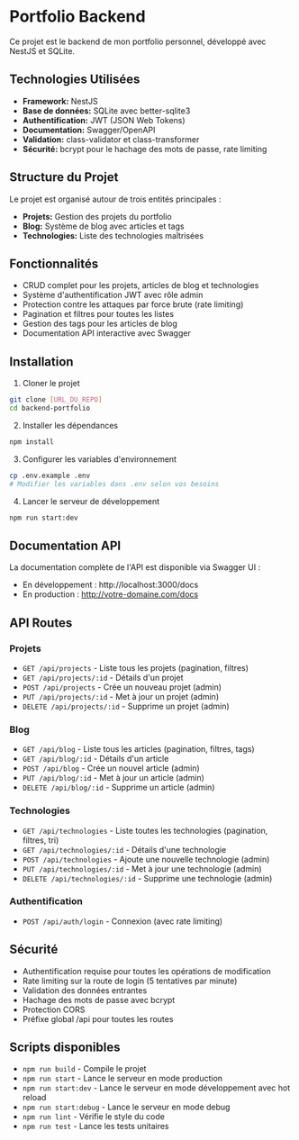 # Portfolio Backend

Ce projet est le backend de mon portfolio personnel, développé avec NestJS et SQLite.

## Technologies Utilisées

- **Framework:** NestJS
- **Base de données:** SQLite avec better-sqlite3
- **Authentification:** JWT (JSON Web Tokens)
- **Documentation:** Swagger/OpenAPI
- **Validation:** class-validator et class-transformer
- **Sécurité:** bcrypt pour le hachage des mots de passe, rate limiting

## Structure du Projet

Le projet est organisé autour de trois entités principales :
- **Projets:** Gestion des projets du portfolio
- **Blog:** Système de blog avec articles et tags
- **Technologies:** Liste des technologies maîtrisées

## Fonctionnalités

- CRUD complet pour les projets, articles de blog et technologies
- Système d'authentification JWT avec rôle admin
- Protection contre les attaques par force brute (rate limiting)
- Pagination et filtres pour toutes les listes
- Gestion des tags pour les articles de blog
- Documentation API interactive avec Swagger

## Installation

1. Cloner le projet
```bash
git clone [URL_DU_REPO]
cd backend-portfolio
```

2. Installer les dépendances
```bash
npm install
```

3. Configurer les variables d'environnement
```bash
cp .env.example .env
# Modifier les variables dans .env selon vos besoins
```

4. Lancer le serveur de développement
```bash
npm run start:dev
```

## Documentation API

La documentation complète de l'API est disponible via Swagger UI :
- En développement : http://localhost:3000/docs
- En production : http://votre-domaine.com/docs

## API Routes

### Projets
- `GET /api/projects` - Liste tous les projets (pagination, filtres)
- `GET /api/projects/:id` - Détails d'un projet
- `POST /api/projects` - Crée un nouveau projet (admin)
- `PUT /api/projects/:id` - Met à jour un projet (admin)
- `DELETE /api/projects/:id` - Supprime un projet (admin)

### Blog
- `GET /api/blog` - Liste tous les articles (pagination, filtres, tags)
- `GET /api/blog/:id` - Détails d'un article
- `POST /api/blog` - Crée un nouvel article (admin)
- `PUT /api/blog/:id` - Met à jour un article (admin)
- `DELETE /api/blog/:id` - Supprime un article (admin)

### Technologies
- `GET /api/technologies` - Liste toutes les technologies (pagination, filtres, tri)
- `GET /api/technologies/:id` - Détails d'une technologie
- `POST /api/technologies` - Ajoute une nouvelle technologie (admin)
- `PUT /api/technologies/:id` - Met à jour une technologie (admin)
- `DELETE /api/technologies/:id` - Supprime une technologie (admin)

### Authentification
- `POST /api/auth/login` - Connexion (avec rate limiting)

## Sécurité

- Authentification requise pour toutes les opérations de modification
- Rate limiting sur la route de login (5 tentatives par minute)
- Validation des données entrantes
- Hachage des mots de passe avec bcrypt
- Protection CORS
- Préfixe global /api pour toutes les routes

## Scripts disponibles

- `npm run build` - Compile le projet
- `npm run start` - Lance le serveur en mode production
- `npm run start:dev` - Lance le serveur en mode développement avec hot reload
- `npm run start:debug` - Lance le serveur en mode debug
- `npm run lint` - Vérifie le style du code
- `npm run test` - Lance les tests unitaires

